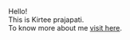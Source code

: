 Hello! <br>
This is Kirtee prajapati. <br>
To know more about me <a href = "https://github.com/KIRTEE-TECH">visit here</a>.

